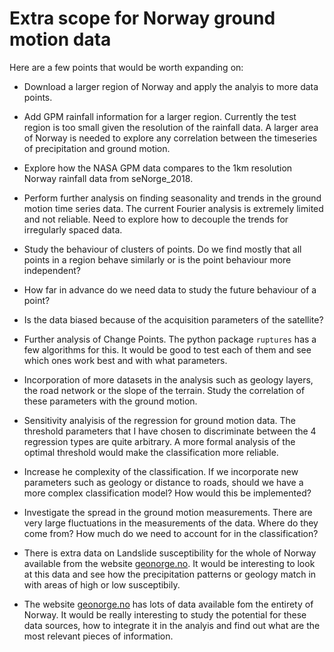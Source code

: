 # Extra scope for Norway ground motion data

Here are a few points that would be worth expanding on: 

* Download a larger region of Norway and apply the analyis to more data points.

* Add GPM rainfall information for a larger region. Currently the test region is too small given the resolution of the rainfall data. A larger area of Norway is needed to explore any correlation between the timeseries of precipitation and ground motion. 

* Explore how the NASA GPM data compares to the 1km resolution Norway rainfall data from seNorge_2018. 

* Perform further analysis on finding seasonality and trends in the ground motion time series data. The current Fourier analysis is extremely limited and not reliable. Need to explore how to decouple the trends for irregularly spaced data. 

* Study the behaviour of clusters of points. Do we find mostly that all points in a region behave similarly or is the point behaviour more independent?

* How far in advance do we need data to study the future behaviour of a point? 

* Is the data biased because of the acquisition parameters of the satellite? 

* Further analysis of Change Points. The python package `ruptures` has a few algorithms for this. It would be good to test each of them and see which ones work best and with what parameters. 

* Incorporation of more datasets in the analysis such as geology layers, the road network or the slope of the terrain. Study the correlation of these parameters with the ground motion. 

* Sensitivity analyisis of the regression for ground motion data. The threshold parameters that I have chosen to discriminate between the 4 regression types are quite arbitrary. A more formal analysis of the optimal threshold would make the classification more reliable. 

* Increase he complexity of the classification. If we incorporate new parameters such as geology or distance to roads, should we have a more complex classification model? How would this be implemented? 

* Investigate the spread in the ground motion measurements. There are very large fluctuations in the measurements of the data. Where do they come from? How much do we need to account for in the classification? 


* There is extra data on Landslide susceptibility for the whole of Norway available from the website [geonorge.no](https://www.geonorge.no/en). It would be interesting to look at this data and see how the precipitation patterns or geology match in with areas of high or low susceptibily. 

* The website [geonorge.no](https://www.geonorge.no/en) has lots of data available fom the entirety of Norway. It would be really interesting to study the potential for these data sources, how to integrate it in the analyis and find out what are the most relevant pieces of information. 